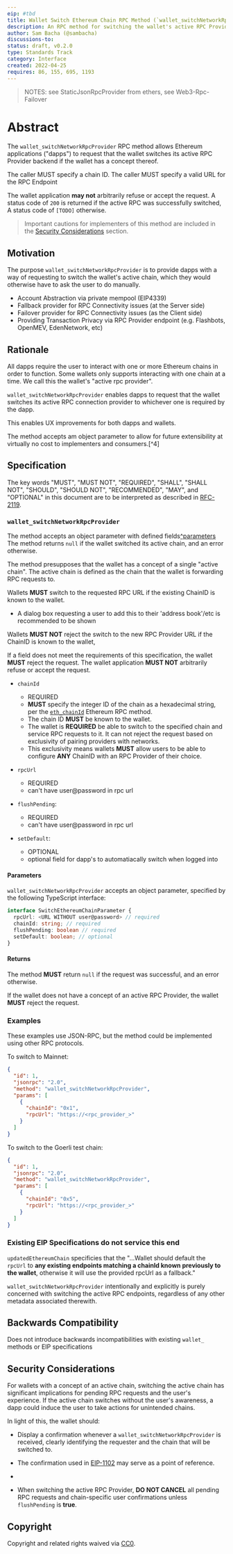 ```yaml
---
eip: #tbd
title: Wallet Switch Ethereum Chain RPC Method (`wallet_switchNetworkRpcProvider`)
description: An RPC method for switching the wallet's active RPC Provider
author: Sam Bacha (@sambacha)
discussions-to:
status: draft, v0.2.0
type: Standards Track
category: Interface
created: 2022-04-25
requires: 86, 155, 695, 1193
---
```


> NOTES: see StaticJsonRpcProvider from ethers, see Web3-Rpc-Failover

# Abstract

The `wallet_switchNetworkRpcProvider` RPC method allows Ethereum applications ("dapps") to request that the wallet switches its active RPC Provider backend if the wallet has a concept thereof.

The caller MUST specify a chain ID.
The caller MUST specify a valid URL for the RPC Endpoint

The wallet application **may not** arbitrarily refuse or accept the request.
A status code of `200` is returned if the active RPC was successfully switched, 
A status code of `[TODO]`  otherwise.

> Important cautions for implementers of this method are included in the [Security Considerations](#security-considerations) section.

## Motivation

The purpose `wallet_switchNetworkRpcProvider` is to provide dapps with a way of requesting to switch the wallet's active chain, which they would otherwise have to ask the user to do manually. 

- Account Abstraction via private mempool (EIP4339)
- Fallback provider for RPC Connectivity issues (at the Server side)
- Failover provider for RPC Connectivity issues (as the Client side)
- Providing Transaction Privacy via RPC Provider endpoint (e.g. Flashbots, OpenMEV, EdenNetwork, etc)


## Rationale

All dapps require the user to interact with one or more Ethereum chains in order to function.
Some wallets only supports interacting with one chain at a time.
We call this the wallet's "active rpc provider".

`wallet_switchNetworkRpcProvider` enables dapps to request that the wallet switches its active RPC connection provider to whichever one is required by the dapp.

This enables UX improvements for both dapps and wallets.

The method accepts am object parameter to allow for future extensibility at virtually no cost to implementers and consumers.[^4]

## Specification

The key words "MUST", "MUST NOT", "REQUIRED", "SHALL", "SHALL NOT", "SHOULD", "SHOULD NOT", "RECOMMENDED", "MAY", and "OPTIONAL" in this document are to be interpreted as described in [RFC-2119](https://www.ietf.org/rfc/rfc2119.txt).

### `wallet_switchNetworkRpcProvider`

The method accepts an object parameter with defined fields[^parameters](##Parameters)
The method returns `null` if the wallet switched its active chain, and an error otherwise.

The method presupposes that the wallet has a concept of a single "active chain".
The active chain is defined as the chain that the wallet is forwarding RPC requests to.

Wallets **MUST** switch to the requested RPC URL if the existing ChainID is known to the wallet. 
  - A dialog box requesting a user to add this to their 'address book'/etc is recommended to be shown

Wallets **MUST NOT** reject the switch to the new RPC Provider URL if the ChainID is known to the wallet,

If a field does not meet the requirements of this specification, the wallet **MUST** reject the request.
The wallet application **MUST NOT** arbitrarily refuse or accept the request.

- `chainId`
    * REQUIRED
  - **MUST** specify the integer ID of the chain as a hexadecimal string, per the [`eth_chainId`](./eip-695.md) Ethereum RPC method.
  - The chain ID **MUST** be known to the wallet.
  - The wallet is **REQUIRED** be able to switch to the specified chain and service RPC requests to it. It can not reject the request based on exclusivity of pairing providers with networks. 
  - This exclusivity means wallets **MUST** allow users to be able to configure **ANY** ChainID with an RPC Provider of their choice.

- `rpcUrl`
    * REQUIRED
    * can't have user@password in rpc url

- `flushPending`:
    * REQUIRED
    * can't have user@password in rpc url


- `setDefault`: 
    * OPTIONAL
    * optional field for dapp's to automatiacally switch when logged into 


#### Parameters

`wallet_switchNetworkRpcProvider` accepts an object parameter, specified by the following TypeScript interface:

```typescript
interface SwitchEthereumChainParameter {
  rpcUrl: <URL WITHOUT user@password> // required
  chainId: string; // required
  flushPending: boolean // required
  setDefault: boolean; // optional
}
```

#### Returns

The method **MUST** return `null` if the request was successful, and an error otherwise.

If the wallet does not have a concept of an active RPC Provider, the wallet **MUST** reject the request.

### Examples

These examples use JSON-RPC, but the method could be implemented using other RPC protocols.

To switch to Mainnet:

```json
{
  "id": 1,
  "jsonrpc": "2.0",
  "method": "wallet_switchNetworkRpcProvider",
  "params": [
    {
      "chainId": "0x1",
      "rpcUrl": "https://<rpc_provider_>"
    }
  ]
}
```

To switch to the Goerli test chain:

```json
{
  "id": 1,
  "jsonrpc": "2.0",
  "method": "wallet_switchNetworkRpcProvider",
  "params": [
    {
      "chainId": "0x5",
      "rpcUrl": "https://<rpc_provider_>"
    }
  ]
}
```

### Existing EIP Specifications do not service this end

`updatedEthereumChain` specificies that the "...Wallet should default the `rpcUrl` to **any existing endpoints matching a chainId known previously to the wallet**, otherwise it will use the provided rpcUrl as a fallback."

`wallet_switchNetworkRpcProvider` intentionally and explicitly is purely concerned with switching the active RPC endpoints, regardless of any other metadata associated therewith.

## Backwards Compatibility

Does not introduce backwards incompatibilities with existing `wallet_` methods or EIP specifications

## Security Considerations

For wallets with a concept of an active chain, switching the active chain has significant implications for pending RPC requests and the user's experience.
If the active chain switches without the user's awareness, a dapp could induce the user to take actions for unintended chains.

In light of this, the wallet should:

- Display a confirmation whenever a `wallet_switchNetworkRpcProvider` is received, clearly identifying the requester and the chain that will be switched to.

- The confirmation used in [EIP-1102](./eip-1102.md) may serve as a point of reference.
- 
- When switching the active RPC Provider, **DO NOT CANCEL** all pending RPC requests and chain-specific user confirmations unless `flushPending` is **true**.


## Copyright

Copyright and related rights waived via [CC0](https://creativecommons.org/publicdomain/zero/1.0/).
